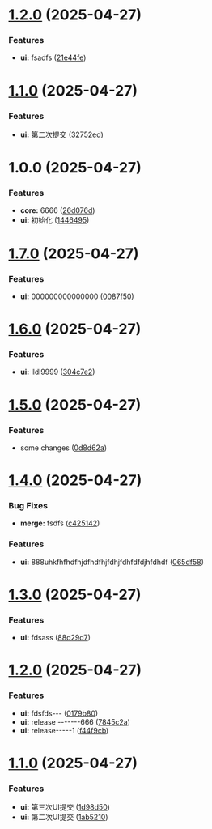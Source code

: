 # [1.2.0](https://github.com/coderlzw-cn/husky-example/compare/v1.1.0...v1.2.0) (2025-04-27)


### Features

* **ui:** fsadfs ([21e44fe](https://github.com/coderlzw-cn/husky-example/commit/21e44fe1344e2d5c903fa242e4231e679cb7dada))

# [1.1.0](https://github.com/coderlzw-cn/husky-example/compare/v1.0.0...v1.1.0) (2025-04-27)


### Features

* **ui:** 第二次提交 ([32752ed](https://github.com/coderlzw-cn/husky-example/commit/32752ede7ff7f4b707a09d638b8d6a05c785dcb2))

# 1.0.0 (2025-04-27)


### Features

* **core:** 6666 ([26d076d](https://github.com/coderlzw-cn/husky-example/commit/26d076d70b9fce12e2d130966a2dc879ebe76bc9))
* **ui:** 初始化 ([1446495](https://github.com/coderlzw-cn/husky-example/commit/1446495faf761251e8fa9668f8399c8fc185ddb1))

# [1.7.0](https://github.com/coderlzw-cn/husky-example/compare/v1.6.0...v1.7.0) (2025-04-27)


### Features

* **ui:** 000000000000000 ([0087f50](https://github.com/coderlzw-cn/husky-example/commit/0087f500a925098292623b728432e048216492e2))

# [1.6.0](https://github.com/coderlzw-cn/husky-example/compare/v1.5.0...v1.6.0) (2025-04-27)


### Features

* **ui:** lldl9999 ([304c7e2](https://github.com/coderlzw-cn/husky-example/commit/304c7e2ba8e73c1f691505d9dbfa0f89b909e023))

# [1.5.0](https://github.com/coderlzw-cn/husky-example/compare/v1.4.0...v1.5.0) (2025-04-27)


### Features

* some changes ([0d8d62a](https://github.com/coderlzw-cn/husky-example/commit/0d8d62a7e35a1fa33cebae5a1efa8e5fa9e7c356))

# [1.4.0](https://github.com/coderlzw-cn/husky-example/compare/v1.3.0...v1.4.0) (2025-04-27)


### Bug Fixes

* **merge:** fsdfs ([c425142](https://github.com/coderlzw-cn/husky-example/commit/c425142742919ed0a8e44b4cd8bfbfd21384015e))


### Features

* **ui:** 888uhkfhfhdfhjdfhdfhjfdhjfdhfdfdjhfdhdf ([065df58](https://github.com/coderlzw-cn/husky-example/commit/065df5890ee80fddf817bdd2074e0e9bbd8428c3))

# [1.3.0](https://github.com/coderlzw-cn/husky-example/compare/v1.2.0...v1.3.0) (2025-04-27)


### Features

* **ui:** fdsass ([88d29d7](https://github.com/coderlzw-cn/husky-example/commit/88d29d720605a52360ba246f8af5e7e3c0cd6d78))

# [1.2.0](https://github.com/coderlzw-cn/husky-example/compare/v1.1.0...v1.2.0) (2025-04-27)


### Features

* **ui:** fdsfds--- ([0179b80](https://github.com/coderlzw-cn/husky-example/commit/0179b806db86c4eb73e5df6a63c9c9729ff94a37))
* **ui:** release -------666 ([7845c2a](https://github.com/coderlzw-cn/husky-example/commit/7845c2a8806050fe515ba6012d054f4827554bd0))
* **ui:** release-----1 ([f44f9cb](https://github.com/coderlzw-cn/husky-example/commit/f44f9cbb06a53786a6511a32b5caa9e8958d765d))

# [1.1.0](https://github.com/coderlzw-cn/husky-example/compare/v1.0.0...v1.1.0) (2025-04-27)


### Features

* **ui:** 第三次UI提交 ([1d98d50](https://github.com/coderlzw-cn/husky-example/commit/1d98d500916ed42ee28671f59423d92a8e7bb3e5))
* **ui:** 第二次UI提交 ([1ab5210](https://github.com/coderlzw-cn/husky-example/commit/1ab5210bcdb2d4005277b872cc3708221e6da65d))
